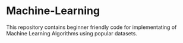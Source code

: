 # Machine-Learning
This repository contains beginner friendly code for implementating of  Machine Learning Algorithms using popular datasets.
